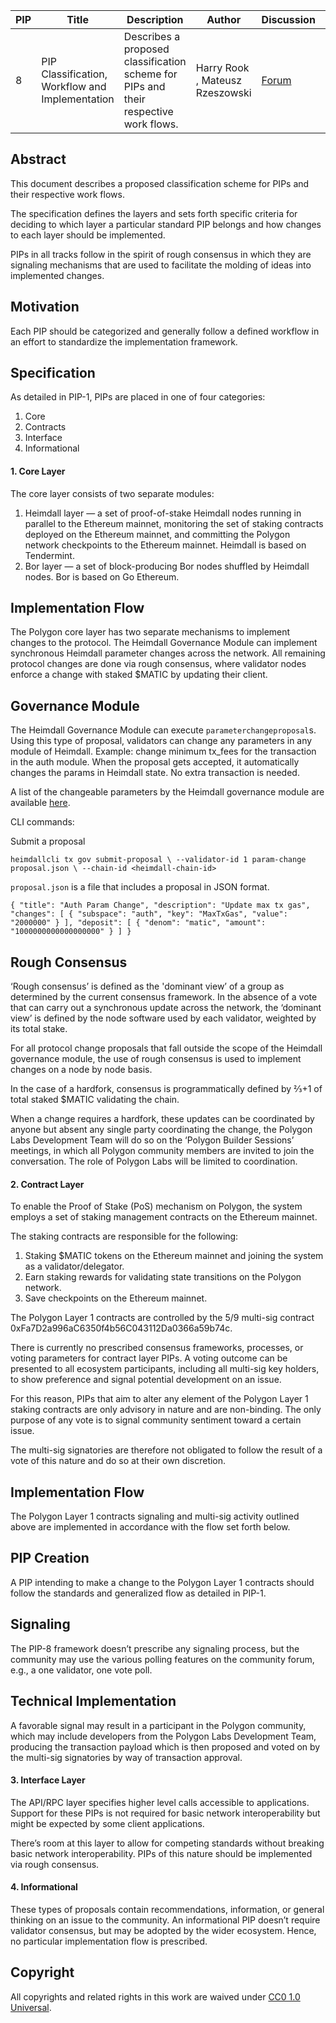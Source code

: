 | PIP               | Title                           | Description          | Author                        | Discussion | Status | Type                                     | Date                  |
|-------------------|---------------------------------|----------------------|-------------------------------|------------|--------|------------------------------------------|-----------------------|
| 8 | PIP Classification, Workflow and Implementation | Describes a proposed classification scheme for PIPs and their respective work flows. | Harry Rook , Mateusz Rzeszowski | [Forum](https://forum.polygon.technology/t/pip-8-pip-classification-workflow-and-implementation/11365/1) | Continuous | Informational | 2023-02-21 | 


## Abstract

This document describes a proposed classification scheme for PIPs and their respective work flows.

The specification defines the layers and sets forth specific criteria for deciding to which layer a particular standard PIP belongs and how changes to each layer should be implemented. 

PIPs in all tracks follow in the spirit of rough consensus in which they are signaling mechanisms that are used to facilitate the molding of ideas into implemented changes.
 
## Motivation

Each PIP should be categorized and generally follow a defined workflow in an effort  to standardize the implementation framework.

## Specification

As detailed in PIP-1, PIPs are placed in one of four categories:

   1. Core
   2. Contracts 
   3. Interface
   4. Informational 
 
 #### 1. Core Layer
 
The core layer consists of two separate modules:

  1. Heimdall layer — a set of proof-of-stake Heimdall nodes running in parallel to the Ethereum mainnet, monitoring the set of staking contracts deployed on the Ethereum mainnet, and committing the Polygon network checkpoints to the Ethereum mainnet. Heimdall is based on Tendermint.
  2. Bor layer — a set of block-producing Bor nodes shuffled by Heimdall nodes. Bor is based on Go Ethereum.


## Implementation Flow

The Polygon core layer has two separate mechanisms to implement changes to the protocol. The Heimdall Governance Module can implement synchronous Heimdall parameter changes across the network. All remaining protocol changes are done via rough consensus, where validator nodes enforce a change with staked $MATIC by updating their client.  

## Governance Module

The Heimdall Governance Module can execute `parameterchangeproposal`s. Using this type of proposal, validators can change any parameters in any module of Heimdall. Example: change minimum tx_fees for the transaction in the auth module. When the proposal gets accepted, it automatically changes the params in Heimdall state. No extra transaction is needed.

A list of the changeable parameters by the Heimdall governance module are available [here](https://github.com/maticnetwork/heimdall/blob/develop/auth/types/params.go).

CLI commands:

Submit a proposal

`heimdallcli tx gov submit-proposal \
	--validator-id 1 param-change proposal.json \
	--chain-id <heimdall-chain-id>`

`proposal.json` is a file that includes a proposal in JSON format.

`{
  "title": "Auth Param Change",
  "description": "Update max tx gas",
  "changes": [
    {
      "subspace": "auth",
      "key": "MaxTxGas",
      "value": "2000000"
    }
  ],
  "deposit": [
    {
      "denom": "matic",
      "amount": "1000000000000000000"
    }
  ]
}`


## Rough Consensus 

‘Rough consensus’ is defined as the 'dominant view’ of a group as determined by the current consensus framework. In the absence of a vote that can carry out a synchronous update across the network, the ‘dominant view’ is defined by the node software used by each validator, weighted by its total stake. 

For all protocol change proposals that fall outside the scope of the Heimdall governance module, the use of rough consensus is used to implement changes on a node by node basis. 

In the case of a hardfork, consensus is programmatically defined by ⅔+1 of total staked $MATIC validating the chain. 

When a change requires a hardfork, these updates can be coordinated by anyone but absent any single party coordinating the change, the Polygon Labs Development Team will do so on the ‘Polygon Builder Sessions’ meetings, in which all Polygon community members are invited to join the conversation. The role of Polygon Labs will be limited to coordination.

#### 2. Contract Layer

To enable the Proof of Stake (PoS) mechanism on Polygon, the system employs a set of staking management contracts on the Ethereum mainnet.

The staking contracts are responsible for the following:

1. Staking $MATIC tokens on the Ethereum mainnet and joining the system as a validator/delegator.
2. Earn staking rewards for validating state transitions on the Polygon network.
3. Save checkpoints on the Ethereum mainnet.

The Polygon Layer 1 contracts are controlled by the 5/9 multi-sig contract 0xFa7D2a996aC6350f4b56C043112Da0366a59b74c. 

There is currently no prescribed consensus frameworks, processes, or voting parameters for contract layer PIPs. A voting outcome can be presented to all ecosystem participants, including all multi-sig key holders, to show preference and signal potential development on an issue.

For this reason, PIPs that aim to alter any element of the Polygon Layer 1 staking contracts are only advisory in nature and are non-binding. The only purpose of any vote is to signal community sentiment toward a certain issue. 

The multi-sig signatories are therefore not obligated to follow the result of a vote of this nature and do so at their own discretion. 

## Implementation Flow

The Polygon Layer 1 contracts signaling and multi-sig activity outlined above are implemented in accordance with the flow set forth below.

## PIP Creation

A PIP intending to make a change to the Polygon Layer 1 contracts should follow the standards and generalized flow as detailed in PIP-1.

## Signaling

The PIP-8 framework doesn’t prescribe any signaling process, but the community may use the various polling features on the community forum, e.g., a one validator, one vote poll.

## Technical Implementation 

A favorable signal may result in a participant in the Polygon community, which may include developers from the Polygon Labs Development Team, producing the transaction payload which is then proposed and voted on by the multi-sig signatories by way of transaction approval.
 
#### 3. Interface Layer

The API/RPC layer specifies higher level calls accessible to applications. Support for these PIPs is not required for basic network interoperability but might be expected by some client applications.

There’s room at this layer to allow for competing standards without breaking basic network interoperability.
PIPs of this nature should be implemented via rough consensus. 

#### 4. Informational 

These types of proposals contain recommendations, information, or general thinking on an issue to the community. An informational PIP doesn’t require validator consensus, but may be adopted by the wider ecosystem. Hence, no particular implementation flow is prescribed.

## Copyright
All copyrights and related rights in this work are waived under [CC0 1.0 Universal](https://creativecommons.org/publicdomain/zero/1.0/legalcode).


